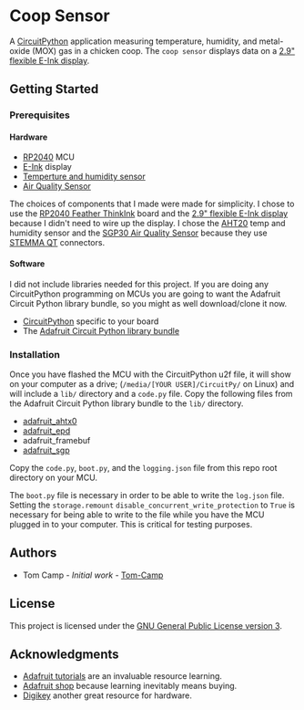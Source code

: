 # Coop Sensor

A [CircuitPython](https://circuitpython.org/) application measuring temperature, humidity, and metal-oxide (MOX) gas in
a chicken coop. The `coop sensor` displays data on a [2.9" flexible E-Ink display](https://www.adafruit.com/product/4262).

## Getting Started

### Prerequisites

#### Hardware

* [RP2040](https://www.raspberrypi.com/documentation/microcontrollers/rp2040.html) MCU
* [E-Ink](https://www.adafruit.com/search?q=e-ink+display) display
* [Temperture and humidity sensor](https://www.adafruit.com/product/4566)
* [Air Quality Sensor](https://www.adafruit.com/product/3709)

The choices of components that I made were made for simplicity. I chose to use the
[RP2040 Feather ThinkInk](https://www.adafruit.com/product/5727) board and the
[2.9" flexible E-Ink display](https://www.adafruit.com/product/4262) because I didn't need to wire up the display. I
chose the [AHT20](https://www.adafruit.com/product/4566) temp and humidity sensor and the
[SGP30 Air Quality Sensor](https://www.adafruit.com/product/3709) because they use
[STEMMA QT](https://learn.adafruit.com/introducing-adafruit-stemma-qt) connectors.

#### Software

I did not include libraries needed for this project. If you are doing any CircuitPython programming on MCUs you are
going to want the Adafruit Circuit Python library bundle, so you might as well download/clone it now.

* [CircuitPython](https://circuitpython.org/downloads) specific to your board
* The [Adafruit Circuit Python library bundle](https://github.com/adafruit/Adafruit_CircuitPython_Bundle)

### Installation

Once you have flashed the MCU with the CircuitPython u2f file, it will show on your computer as a drive;
(`/media/[YOUR USER]/CircuitPy/` on Linux) and will include a `lib/` directory and a `code.py` file. Copy the following
files from the Adafruit Circuit Python library bundle to the `lib/` directory.

* [adafruit_ahtx0](https://docs.circuitpython.org/projects/ahtx0/en/latest/)
* [adafruit_epd](https://github.com/adafruit/Adafruit_EPD)
* adafruit_framebuf
* [adafruit_sgp](https://docs.circuitpython.org/projects/sgp30/en/latest/)

Copy the `code.py`, `boot.py`, and the `logging.json` file from this repo root directory on your MCU.

The `boot.py` file is necessary in order to be able to write the `log.json` file. Setting the `storage.remount`
`disable_concurrent_write_protection` to `True` is necessary for being able to write to the file while you have the MCU
plugged in to your computer. This is critical for testing purposes.

## Authors

* Tom Camp - _Initial work_ - [Tom-Camp](https://github.com/Tom-Camp)

## License

This project is licensed under the [GNU General Public License version 3](LICENSE).

## Acknowledgments

* [Adafruit tutorials](https://learn.adafruit.com) are an invaluable resource learning.
* [Adafruit shop](https://adafruit.com) because learning inevitably means buying.
* [Digikey](https://digikey.com) another great resource for hardware.
